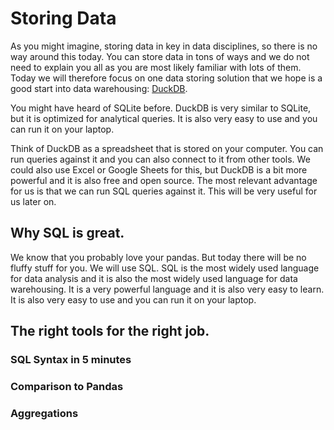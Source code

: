 # Storing Data

As you might imagine, storing data in key in data disciplines, so there is no way around this today. You can store data in tons of ways and we do not need to explain you all as you are most likely familiar with lots of them. Today we will therefore focus on one data storing solution that we hope is a good start into data warehousing: [DuckDB](https://duckdb.org/).

You might have heard of SQLite before. DuckDB is very similar to SQLite, but it is optimized for analytical queries. It is also very easy to use and you can run it on your laptop.

Think of DuckDB as a spreadsheet that is stored on your computer. You can run queries against it and you can also connect to it from other tools. We could also use Excel or Google Sheets for this, but DuckDB is a bit more powerful and it is also free and open source. The most relevant advantage for us is that we can run SQL queries against it. This will be very useful for us later on.

<!-- ![file-formats](../assets/img/placeholder.webp) -->

## Why SQL is great.
We know that you probably love your pandas. But today there will be no fluffy stuff for you. We will use SQL. SQL is the most widely used language for data analysis and it is also the most widely used language for data warehousing. It is a very powerful language and it is also very easy to learn. It is also very easy to use and you can run it on your laptop.

## The right tools for the right job.

### SQL Syntax in 5 minutes
### Comparison to Pandas
### Aggregations
